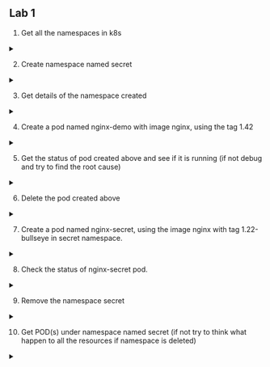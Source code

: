 ## Lab 1


1. Get all the namespaces in k8s 

<details>

<summary></summary>

`kubectl get namespaces`

</details>


2. Create namespace named secret


<details>

<summary></summary>

`kubectl create namespace secret`

</details>


3. Get details of the namespace created

<details>

<summary></summary>

`kubectl describe namespace secret`

</details>


4. Create a pod named nginx-demo with image nginx, using the tag 1.42

<details>

<summary></summary>

`kubectl run nginx-demo --image=nginx:1.42`

</details>


5. Get the status of pod created above and see if it is running (if not debug and try to find the root cause)

<details>

<summary></summary>

`kubectl get pods` (to get all running pods in default namespace)

`kubectl get pods nginx-demo` (to get specific named pod under default namespace)

The status of pod will be ImagePullBackOff or ErrImagePull
the reason being the required image nginx:1.42 is not found.
To get more info about diff between error ImagePullBackOff and ErrImagePull refer this [link](https://komodor.com/learn/how-to-fix-errimagepull-and-imagepullbackoff/) 
    
</details>


6. Delete the pod created above

<details>

<summary></summary>

`kubectl delete pod nginx-demo`

</details>


7. Create a pod named nginx-secret, using the image nginx with tag 1.22-bullseye in secret namespace.

<details>

<summary></summary>

`kubectl run nginx-secret --image nginx:1.22-bullseye -n secret`

</details>


8. Check the status of nginx-secret pod.

<details>

<summary></summary>

`kubectl get pods nginx-secret -n secret` (to get particular named pod created under namespace)

`kubectl get pods -n secret` (to get all pods for namespace secret)

</details>


9. Remove the namespace secret

<details>

<summary></summary>

`kubectl delete ns secret`

</details>


10. Get POD(s) under namespace named secret
(if not try to think what happen to all the resources if namespace is deleted)

<details>

<summary></summary>

`kubectl get pods --all-namespaces` (will not display the pod)
`kubectl get pods nginx-secret -n secret` (will give error "Error from server (NotFound): namespaces "secret" not found")
`kubectl get pods -n secret` (will display message "No resources found in secret namespace.")
    
On deleting the namespace all the resources associated with the namespaces are deleted

</details>
